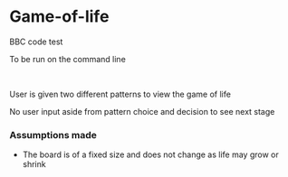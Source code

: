 # Game-of-life
BBC code test

<p>To be run on the command line</p>
<br/>
<p>User is given two different patterns to view the game of life</p>
<p>No user input aside from pattern choice and decision to see next stage</p>

<h3>Assumptions made</h3>
<ul>
  <li>The board is of a fixed size and does not change as life may grow or shrink</li>
</ul>

